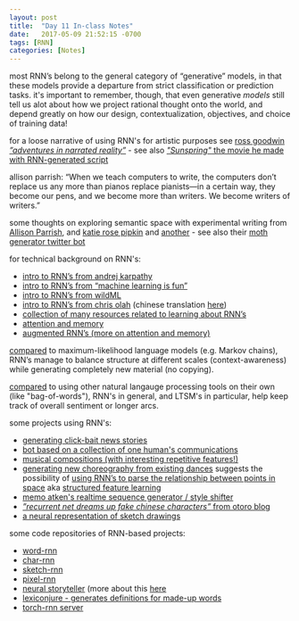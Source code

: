 ```yaml
---
layout: post
title:  "Day 11 In-class Notes"
date:   2017-05-09 21:52:15 -0700
tags: [RNN]
categories: [Notes]
---
```


most RNN’s belong to the general category of “generative” models, in that these models provide a departure from strict classification or prediction tasks. it's important to remember, though, that even generative _models_ still tell us alot about how we project rational thought onto the world, and depend greatly on how our design, contextualization, objectives, and choice of training data!

for a loose narrative of using RNN's for artistic purposes see [ross goodwin _”adventures in narrated reality”_](https://medium.com/artists-and-machine-intelligence/adventures-in-narrated-reality-6516ff395ba3) - see also [_"Sunspring"_ the movie he made with RNN-generated script](https://arstechnica.co.uk/the-multiverse/2016/06/sunspring-movie-watch-written-by-ai-details-interview/)

allison parrish: “When we teach computers to write, the computers don’t replace us any more than pianos replace pianists—in a certain way, they become our pens, and we become more than writers. We become writers of writers.”

some thoughts on exploring semantic space with experimental writing from [Allison Parrish](http://opentranscripts.org/transcript/semantic-space-literal-robots/), and [katie rose pipkin](https://medium.com/@katierosepipkin/a-long-history-of-generated-poetics-cutups-from-dickinson-to-melitzah-fce498083233) and [another](https://medium.com/@katierosepipkin/language-after-the-writing-machine-f3bff4f73408) - see also their [moth generator twitter bot](https://twitter.com/mothgenerator)

for technical background on RNN's:
* [intro to RNN’s from andrej karpathy](http://karpathy.github.io/2015/05/21/rnn-effectiveness/)
* [intro to RNN’s from “machine learning is fun”](https://medium.com/@ageitgey/machine-learning-is-fun-part-2-a26a10b68df3)
* [intro to RNN’s from wildML](http://www.wildml.com/2015/09/recurrent-neural-networks-tutorial-part-1-introduction-to-rnns/)
* [intro to RNN’s from chris olah](http://colah.github.io/posts/2015-08-Understanding-LSTMs/) (chinese translation [here](http://www.jianshu.com/p/9dc9f41f0b29))
* [collection of many resources related to learning about RNN’s](https://handong1587.github.io/deep_learning/2015/10/09/rnn-and-lstm.html)
* [attention and memory](http://www.wildml.com/2016/01/attention-and-memory-in-deep-learning-and-nlp/)
* [augmented RNN’s (more on attention and memory)](http://distill.pub/2016/augmented-rnns/)

[compared](http://nbviewer.jupyter.org/gist/yoavg/d76121dfde2618422139) to maximum-likelihood language models (e.g. Markov chains), RNN’s manage to balance structure at different scales (context-awareness) while generating completely new material (no copying).

[compared](https://metamind.io/research/learning-when-to-skim-and-when-to-read) to using other natural langauge processing tools on their own (like "bag-of-words"), RNN's in general, and LTSM's in particular, help keep track of overall sentiment or longer arcs.


some projects using RNN's:
* [generating click-bait news stories](http://clickotron.com/about)
* [bot based on a collection of one human's communications](https://www.theverge.com/a/luka-artificial-intelligence-memorial-roman-mazurenko-bot)
* [musical compositions (with interesting repetitive features!)](http://www.hexahedria.com/2015/08/03/composing-music-with-recurrent-neural-networks/)
* [generating new choreography from existing dances](http://peltarion.com/creative-ai) suggests the possibility of [using RNN’s to parse the relationship between points in space](https://twitter.com/evolvingstuff/status/713149843481317376) aka [structured feature learning](https://twitter.com/alexjc/status/716549734371102720/photo/1)
* [memo atken's realtime sequence generator / style shifter](https://medium.com/artists-and-machine-intelligence/ami-residency-part-2-realtime-control-of-sequence-generation-with-recurrent-neural-network-88448dde3500)
* [_”recurrent net dreams up fake chinese characters”_ from otoro blog](http://blog.otoro.net/2015/12/28/recurrent-net-dreams-up-fake-chinese-characters-in-vector-format-with-tensorflow/)
* [a neural representation of sketch drawings](https://arxiv.org/pdf/1704.03477.pdf)

some code repositories of RNN-based projects:
* [word-rnn](https://github.com/larspars/word-rnn)
* [char-rnn](https://github.com/karpathy/char-rnn)
* [sketch-rnn](https://github.com/hardmaru/sketch-rnn)
* [pixel-rnn](https://github.com/tensorflow/magenta/blob/master/magenta/reviews/pixelrnn.md)
* [neural storyteller](https://github.com/ryankiros/neural-storyteller) (more about this [here](https://medium.com/artists-and-machine-intelligence/a-journey-through-multiple-dimensions-and-transformations-in-space-the-final-frontier-d8435d81ca51#cf7d)
* [lexiconjure - generates definitions for made-up words](https://github.com/rossgoodwin/lexiconjure)
* [torch-rnn server](https://github.com/robinsloan/torch-rnn-server)

